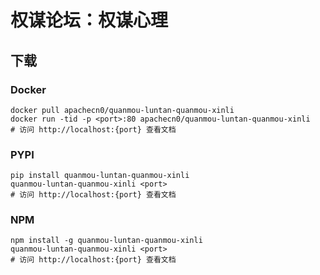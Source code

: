 # 权谋论坛：权谋心理

## 下载

### Docker

```
docker pull apachecn0/quanmou-luntan-quanmou-xinli
docker run -tid -p <port>:80 apachecn0/quanmou-luntan-quanmou-xinli
# 访问 http://localhost:{port} 查看文档
```

### PYPI

```
pip install quanmou-luntan-quanmou-xinli
quanmou-luntan-quanmou-xinli <port>
# 访问 http://localhost:{port} 查看文档
```

### NPM

```
npm install -g quanmou-luntan-quanmou-xinli
quanmou-luntan-quanmou-xinli <port>
# 访问 http://localhost:{port} 查看文档
```